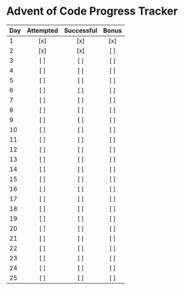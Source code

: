 # Advent of Code Progress Tracker

| Day | Attempted | Successful | Bonus |
|-----|:---------:|:----------:|:-----:|
| 1   | [x]       | [x]        | [x]   |
| 2   | [x]       | [x]        | [ ]   |
| 3   | [ ]       | [ ]        | [ ]   |
| 4   | [ ]       | [ ]        | [ ]   |
| 5   | [ ]       | [ ]        | [ ]   |
| 6   | [ ]       | [ ]        | [ ]   |
| 7   | [ ]       | [ ]        | [ ]   |
| 8   | [ ]       | [ ]        | [ ]   |
| 9   | [ ]       | [ ]        | [ ]   |
| 10  | [ ]       | [ ]        | [ ]   |
| 11  | [ ]       | [ ]        | [ ]   |
| 12  | [ ]       | [ ]        | [ ]   |
| 13  | [ ]       | [ ]        | [ ]   |
| 14  | [ ]       | [ ]        | [ ]   |
| 15  | [ ]       | [ ]        | [ ]   |
| 16  | [ ]       | [ ]        | [ ]   |
| 17  | [ ]       | [ ]        | [ ]   |
| 18  | [ ]       | [ ]        | [ ]   |
| 19  | [ ]       | [ ]        | [ ]   |
| 20  | [ ]       | [ ]        | [ ]   |
| 21  | [ ]       | [ ]        | [ ]   |
| 22  | [ ]       | [ ]        | [ ]   |
| 23  | [ ]       | [ ]        | [ ]   |
| 24  | [ ]       | [ ]        | [ ]   |
| 25  | [ ]       | [ ]        | [ ]   |

